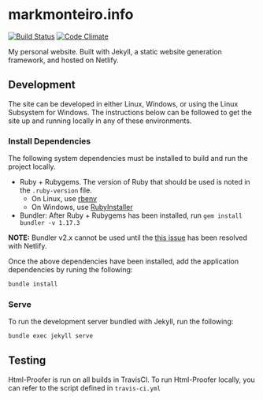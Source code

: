 # markmonteiro.info

[![Build Status](https://travis-ci.org/mark-monteiro/mark-monteiro.github.io.svg)](https://travis-ci.org/mark-monteiro/mark-monteiro.github.io)
[![Code Climate](https://codeclimate.com/github/mark-monteiro/mark-monteiro.github.io/badges/gpa.svg)](https://codeclimate.com/github/mark-monteiro/mark-monteiro.github.io)

My personal website. Built with Jekyll, a static website generation framework, and hosted on Netlify.

## Development

The site can be developed in either Linux, Windows, or using the Linux Subsystem for Windows. The instructions below can be followed to get the site up and running locally in any of these environments.

### Install Dependencies

The following system dependencies must be installed to build and run the project locally.

- Ruby + Rubygems. The version of Ruby that should be used is noted in the `.ruby-version` file.
  - On Linux, use [rbenv](https://github.com/rbenv/rbenv)
  - On Windows, use [RubyInstaller](https://rubyinstaller.org/)
- Bundler: After Ruby + Rubygems has been installed, run `gem install bundler -v 1.17.3`
  
**NOTE:** Bundler v2.x cannot be used until the [this issue](https://github.com/netlify/build-image/issues/250) has been resolved with Netlify.

Once the above dependencies have been installed, add the application dependencies by runing the following:

```bash
bundle install
```

### Serve

To run the development server bundled with Jekyll, run the following:

```bash
bundle exec jekyll serve
```

## Testing

Html-Proofer is run on all builds in TravisCI. To run Html-Proofer locally, you can refer to the script defined in `travis-ci.yml`
